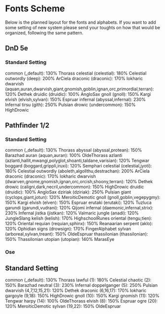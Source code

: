 # Fonts Scheme

Below is the planned layout for the fonts and alphabets. If you want to add some setting of new system please send your toughts on how that would be organized, following the same pattern.

## DnD 5e

### Standard Setting

common (_default): 130% Thorass
celestial (celestial): 180% Celestial
outwordly (deep): 200% ArCiela
draconic (draconic): 170% Iokharic
dwarvish (aquan,auran,dwarvish,giant,gnomish,goblin,ignan,orc,primordial,terran): 120% Dethek
druidic (druidic): 100% AngloSax
gnoll (gnoll): 150% Kargi
elvish (elvish,sylvan): 150% Espruar
infernal (abyssal,infernal): 230% Infernal
tirsu (gith): 250% Pulsian
drowic (undercommon): 150% HighDrowic

## Pathfinder 1/2

### Standard Setting

common (_default): 130% Thorass
abyssal (abyssal,protean): 150% Barazhad
auran (aquan,auran): 100% OldeThorass
azlanti (azlanti,hallit,mwangi,polyglot,shoanti,taldane,varisian): 120% Tengwar
boggard (boggard,grippli,iruxi): 120% Semphari
celestial (celestial,jyoti): 180% Celestial
outwordly (aboleth,algollthu,destrachan): 200% ArCiela
draconic (draconic): 170% Iokharic
dwarvish (dwarven,gnome,gnomish,ignan,orc,orcish,shoony,terran): 120% Dethek
drowic (caligni,dark,necril,undercommon): 150% HighDrowic
druidic (druidic): 100% AngloSax
dziriak (dziriak): 250% Pulsian
giant (cyclops,giant,jotun): 120% MeroiticDemotic
gnoll (gnoll,goblin,vegepygmy): 150% Kargi
elvish (elven): 150% Espruar
erutaki (erutaki): 120% Tuzluca
garundi (garundi,vudrani): 120% Qijomi
infernal (daemonic,infernal,strix): 230% Infernal
jistka (jistkan): 120% Valmaric
jungle (anadi): 120% JungleSlang
kelish (kelish): 170% HighschoolRunes
oriental (tengu,tien): 120% Oriental
requian (requian,sphinx): 150% Reanaarian
serpent (aklo): 120% Ophidian
signs (drowsign): 170% FingerAlphabet
sylvan (arboreal,sylvan,treant): 150% OldeEspruar
thassilonian (thassilonian): 150% Thassilonian
utopian (utopian): 140% MarasEye

### Ose

## Standard Setting

common (_default): 130% Thorass
lawful (1): 180% Celestial
chaotic (2): 150% Barazhad
neutral (3): 230% Infernal
doppelganger (5): 250% Pulsian
dwarvish (4,7,12,15,21): 120% Dethek
draconic (6,16,17): 170% Iokharic
gargoyle (9,18): 150% HighDrowic
gnoll (10): 150% Kargi
gnomish (11): 120% Tengwar
harpy (14): 100% OldeThorass
elvish (8): 150% Espruar
ogre (20): 120% MeroiticDemotic
sylvan (19,22): 150% OldeEspruar